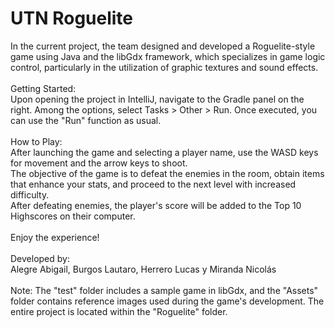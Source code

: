 # UTN Roguelite
In the current project, the team designed and developed a Roguelite-style game using Java and the libGdx framework, which specializes in game logic control, particularly in the utilization of graphic textures and sound effects.
<br />
<br />
Getting Started: <br />
Upon opening the project in IntelliJ, navigate to the Gradle panel on the right. Among the options, select Tasks > Other > Run. Once executed, you can use the "Run" function as usual.
<br />
<br />
How to Play: <br />
After launching the game and selecting a player name, use the WASD keys for movement and the arrow keys to shoot.<br />
The objective of the game is to defeat the enemies in the room, obtain items that enhance your stats, and proceed to the next level with increased difficulty.<br />
After defeating enemies, the player's score will be added to the Top 10 Highscores on their computer.<br />
<br />
Enjoy the experience!
<br />
<br />
Developed by:<br />
Alegre Abigail, Burgos Lautaro, Herrero Lucas y Miranda Nicolás
<br />
<br />
Note: The "test" folder includes a sample game in libGdx, and the "Assets" folder contains reference images used during the game's development. The entire project is located within the "Roguelite" folder.
